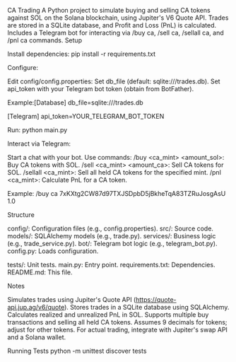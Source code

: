 CA Trading
A Python project to simulate buying and selling CA tokens against SOL on the Solana blockchain, using Jupiter's V6 Quote API. Trades are stored in a SQLite database, and Profit and Loss (PnL) is calculated. Includes a Telegram bot for interacting via /buy ca, /sell ca, /sellall ca, and /pnl ca commands.
Setup

Install dependencies:
pip install -r requirements.txt


Configure:

Edit config/config.properties:
Set db_file (default: sqlite:///trades.db).
Set api_token with your Telegram bot token (obtain from BotFather).


Example:[Database]
db_file=sqlite:///trades.db

[Telegram]
api_token=YOUR_TELEGRAM_BOT_TOKEN




Run:
python main.py


Interact via Telegram:

Start a chat with your bot.
Use commands:
/buy <ca_mint> <amount_sol>: Buy CA tokens with SOL.
/sell <ca_mint> <amount_ca>: Sell CA tokens for SOL.
/sellall <ca_mint>: Sell all held CA tokens for the specified mint.
/pnl <ca_mint>: Calculate PnL for a CA token.


Example: /buy ca 7xKXtg2CW87d97TXJSDpbD5jBkheTqA83TZRuJosgAsU 1.0



Structure

config/: Configuration files (e.g., config.properties).
src/: Source code.
models/: SQLAlchemy models (e.g., trade.py).
services/: Business logic (e.g., trade_service.py).
bot/: Telegram bot logic (e.g., telegram_bot.py).
config.py: Loads configuration.


tests/: Unit tests.
main.py: Entry point.
requirements.txt: Dependencies.
README.md: This file.

Notes

Simulates trades using Jupiter's Quote API (https://quote-api.jup.ag/v6/quote).
Stores trades in a SQLite database using SQLAlchemy.
Calculates realized and unrealized PnL in SOL.
Supports multiple buy transactions and selling all held CA tokens.
Assumes 9 decimals for tokens; adjust for other tokens.
For actual trading, integrate with Jupiter's swap API and a Solana wallet.

Running Tests
python -m unittest discover tests
